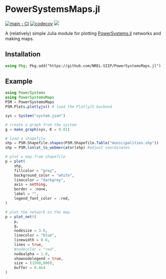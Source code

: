# PowerSystemsMaps.jl
[![main - CI](https://github.com/NREL-SIIP/PowerSystemsMaps.jl/workflows/main%20-%20CI/badge.svg)](https://github.com/NREL-SIIP/PowerSystemsMaps.jl/actions/workflows/main-tests.yml)
[![codecov](https://codecov.io/gh/NREL-SIIP/PowerSystemsMaps.jl/branch/main/graph/badge.svg)](https://codecov.io/gh/NREL-SIIP/PowerSystemsMaps.jl)
[<img src="https://img.shields.io/badge/slack-@SIIP/PG-blue.svg?logo=slack">](https://join.slack.com/t/nrel-siip/shared_invite/zt-glam9vdu-o8A9TwZTZqqNTKHa7q3BpQ)

A (relatively) simple Julia module for plotting [PowerSystems.jl](https://github.com/nrel-siip/PowerSystems.jl) networks and making maps.

## Installation

```julia
using Pkg; Pkg.add("https://github.com/NREL-SIIP/PowerSystemsMaps.jl")
```

## Example

```julia
using PowerSystems
using PowerSystemsMaps 
PSM = PowerSystemsMaps
PSM.Plots.plotlyjs() # load the PlotlyJS backend

sys = System("system.json")

# create a graph from the system
g = make_graph(sys, K = 0.01)

# load a shapefile
shp = PSM.Shapefile.shapes(PSM.Shapefile.Table("municipalities.shp"))
shp = PSM.lonlat_to_webmercator(shp) #adjust coordinates

# plot a map from shapefile
p = plot(
    shp,
    fillcolor = "grey",
    background_color = "white",
    linecolor = "darkgrey",
    axis = nothing,
    border = :none,
    label = "",
    legend_font_color = :red,
)

# plot the network on the map
p = plot_net!(
    p,
    g,
    nodesize = 3.0,
    linecolor = "blue",
    linewidth = 0.6,
    lines = true,
    #nodecolor = "red",
    nodealpha = 1.0,
    shownodelegend = true,
    size = (1500,800),
    buffer = 0.4e4
)  

```